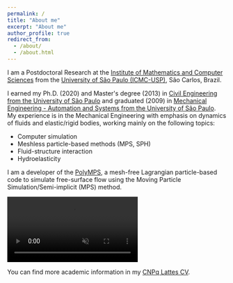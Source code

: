 ```yaml
---
permalink: /
title: "About me"
excerpt: "About me"
author_profile: true
redirect_from: 
  - /about/
  - /about.html
---
```


I am a Postdoctoral Research at the [Institute of Mathematics and Computer Sciences](https://www.icmc.usp.br/en) from the [University of São Paulo (ICMC-USP)](http://www.saocarlos.usp.br/welcome-to-usp-sao-carlos), São Carlos, Brazil. 

I earned my Ph.D. (2020) and Master's degree (2013) in [Civil Engineering from the University of São Paulo](http://ppgec.poli.usp.br/en) and graduated (2009) in [Mechanical Engineering - Automation and Systems from the University of São Paulo](http://www.pmr.poli.usp.br). My experience is in the Mechanical Engineering with emphasis on dynamics of fluids and elastic/rigid bodies, working mainly on the following topics: 

* Computer simulation
* Meshless particle-based methods (MPS, SPH)
* Fluid-structure interaction
* Hydroelasticity

I am a developer of the [PolyMPS](https://github.com/rubensamarojr/polymps), a mesh-free Lagrangian particle-based code to simulate free-surface flow using the Moving Particle Simulation/Semi-implicit (MPS) method.

<video src="https://user-images.githubusercontent.com/20632175/182661348-2c7ec66c-f9c3-4e97-bbe5-382a4942ca4e.mp4" playsinline autoplay muted loop controls="controls" style="max-width: 700px;">
</video>

You can find more academic information in my [CNPq Lattes CV](http://lattes.cnpq.br/5261068221495559).